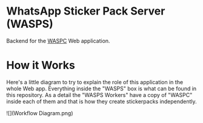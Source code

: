 # WhatsApp Sticker Pack Server (WASPS)

Backend for the [WASPC](https://github.com/Milanesa-chan/WhatsApp-Sticker-Pack-Creator "WASPC Repository") Web application.

# How it Works

Here's a little diagram to try to explain the role of this application in the whole Web app. Everything inside the "WASPS" box is what can be found in this repository. As a detail the "WASPS Workers" have a copy of "WASPC" inside each of them and that is how they create stickerpacks independently.

![](Workflow Diagram.png)
